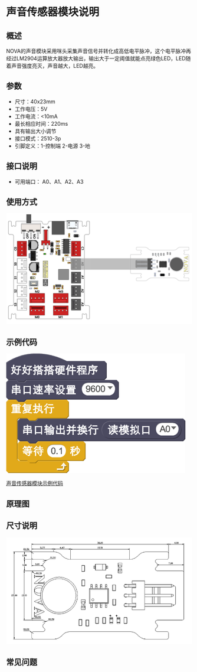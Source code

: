 # 声音传感器模块说明

## 概述
NOVA的声音模块采用咪头采集声音信号并转化成高低电平脉冲，这个电平脉冲再经过LM2904运算放大器放大输出，输出大于一定阈值就能点亮绿色LED，LED随着声音强度亮灭，声音越大，LED越亮。

## 参数
- 尺寸：40x23mm
- 工作电压：5V
- 工作电流：<10mA
- 最长相应时间：220ms
- 具有输出大小调节
- 接口模式：2510-3p
- 引脚定义：1-控制端 2-电源 3-地

## 接口说明
- 可用端口： A0、A1、A2、A3

## 使用方式
![](./images/53.png)

## 示例代码
![](./images/54.png)

[声音传感器模块示例代码](http://www.haohaodada.com/show.php?id=947651)

## 原理图

## 尺寸说明
![](./images/121.png)

## 常见问题
